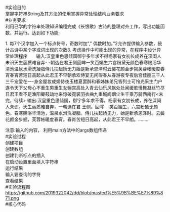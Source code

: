 #实验目的  
掌握字符串String及其方法的使用掌握异常处理结构业务要求  
#业务要求  
利用已学的字符串处理知识编程完成《长恨歌》古诗的整理对齐工作，写出功能函数，并运行。达到如下功能:

1. 每7个汉字加入一个标点符号，奇数时加”," 偶数时加。”2允许提供输入参数，统计古诗中某个字或词出现的次数3. 考虑操作中可能出现的异常，在程序中设计异常处理程序
      输入:汉皇重色思倾国御宇多年求不得杨家有女初长成养在深闺人未识天生丽质难自弃- -朝选在君王侧回眸一笑百媚生六宫粉黛无颜色春寒赐浴华清池温泉水滑洗凝脂侍儿扶起娇无力始是新承恩泽时云襞花颜金步揭芙蓉帐暖度春宵春宵苦短日高起从此君王不早朝承欢侍宴无闲暇春从春游夜专夜后宫佳丽三千人三千宠爱在一-身金屋妆成娇侍夜玉楼夏罢醉和春姊妹弟兄皆列士可怜光采生门户遂令天下父母心不重生男重生女骊宫高处入青云仙乐风飘处处闻缓歌慢舞凝丝竹尽日君王看不足渔阳鼙鼓动地来惊破霓裳羽衣曲九重城阙烟尘生千乘万骑西南行<未完，待续>
输出:汉皇重色思倾国，御宇多年求不得。杨家有女初长成，养在深闺人未识。天生丽质难自弃，一朝选在君 王侧。回眸- -笑百媚生，六宫粉黛无颜色。春寒赐浴华清池，温泉水滑洗凝脂。侍儿扶起娇无力，始是新承恩泽时。云鬓花颜金步掘，芙蓉帐暖度春宵。春肖苦短日高起，从此君王不早朗。........

注意:输入的内容， 利用main方法中的args数组传递  
#实验过程  
创建项目  
创建数组  
创建判断标点的插入  
在启动设置里面填入字符串  
运行结果  
输入要查询的字符  
查看结果  
#实验流程图   
https://github.com/2019322042/dd/blob/master/%E5%9B%BE%E7%89%871.png   
#核心代码  


